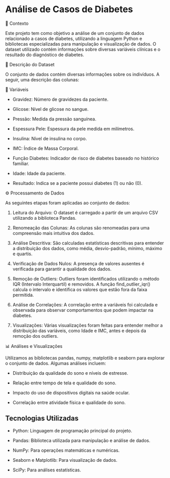 # Análise de Casos de Diabetes

📌 Contexto

Este projeto tem como objetivo a análise de um conjunto de dados relacionado a casos de diabetes, utilizando a linguagem Python e bibliotecas especializadas para manipulação e visualização de dados. O dataset utilizado contém informações sobre diversas variáveis clínicas e o resultado do diagnóstico de diabetes.

📂 Descrição do Dataset

O conjunto de dados contém diversas informações sobre os indivíduos. A seguir, uma descrição das colunas:

📝 Variáveis

- Gravidez: Número de gravidezes da paciente.

- Glicose: Nível de glicose no sangue.

- Pressão: Medida da pressão sanguínea.

- Espessura Pele: Espessura da pele medida em milímetros.

- Insulina: Nível de insulina no corpo.

- IMC: Índice de Massa Corporal.

- Função Diabetes: Indicador de risco de diabetes baseado no histórico familiar.

- Idade: Idade da paciente.

- Resultado: Indica se a paciente possui diabetes (1) ou não (0).

⚙️ Processamento de Dados

As seguintes etapas foram aplicadas ao conjunto de dados:

1. Leitura do Arquivo: O dataset é carregado a partir de um arquivo CSV utilizando a biblioteca Pandas.

2. Renomeação das Colunas: As colunas são renomeadas para uma compreensão mais intuitiva dos dados.

3. Análise Descritiva: São calculadas estatísticas descritivas para entender a distribuição dos dados, como média, desvio-padrão, mínimo, máximo e quartis.

4. Verificação de Dados Nulos: A presença de valores ausentes é verificada para garantir a qualidade dos dados.

5. Remoção de Outliers: Outliers foram identificados utilizando o método IQR (Intervalo Interquartil) e removidos. A função find_outlier_iqr() calcula o intervalo e identifica os valores que estão fora da faixa permitida.

6. Análise de Correlações: A correlação entre a variáveis foi calculada e observada para observar comportamentos que podem impactar na diabetes.

7. Visualizações: Várias visualizações foram feitas para entender melhor a distribuição das variáveis, como Idade e IMC, antes e depois da remoção dos outliers.

📊 Análises e Visualizações

Utilizamos as bibliotecas pandas, numpy, matplotlib e seaborn para explorar o conjunto de dados. Algumas análises incluem:

- Distribuição da qualidade do sono e níveis de estresse.

- Relação entre tempo de tela e qualidade do sono.

- Impacto do uso de dispositivos digitais na saúde ocular.

- Correlação entre atividade física e qualidade do sono.


## Tecnologias Utilizadas

- Python: Linguagem de programação principal do projeto.

- Pandas: Biblioteca utilizada para manipulação e análise de dados.

- NumPy: Para operações matemáticas e numéricas.

- Seaborn e Matplotlib: Para visualização de dados.

- SciPy: Para análises estatísticas.
